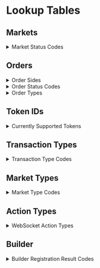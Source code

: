 # Lookup Tables



## Markets

<details>
<summary style={{listStyle: 'none'}}>Market Status Codes</summary>

### Market Status Codes

| Status Code | Status                 | Description                       |
| ----------- | ---------------------- | --------------------------------- |
| 0           | NOT_STARTED            | Pending to be started             |
| 1           | ENABLE                 | Market enabled                    |
| 2           | EXPIRED                | Market expired                    |
| 3           | TRX_SUBMISSION_ENDED   | Transaction submission time ended |
| 4           | FINALIED               | Market finalized                  |

</details>

## Orders

<details>
<summary style={{listStyle: 'none'}}>Order Sides</summary>

### Order Sides

| Boolean   | Side |
| --------- | ---- |
| 0 (False) | Sell |
| 1 (True)  | Buy  |

</details>

<details>
<summary style={{listStyle: 'none'}}>Order Status Codes</summary>

### Order Status Codes

| Status Code | Status                      | Description                           |
| ----------- | --------------------------- | ------------------------------------- |
| 0           | STATUS_PENDING              | Pending (i.e. Not yet sent to market) |
| 1           | STATUS_ONBOOK               | On Book (i.e. Live order in market)   |
| 10          | STATUS_DONE                 | Done (i.e. Fully executed)            |
| 11          | STATUS_MANUALLY_CANCELLED   | Manually cancelled                    |
| 12          | STATUS_AUTO_CANCELLED       | Auto cancelled                        |
| 13          | STATUS_PARTIALLY_FILLED     | Partially Filled                      |
| 14          | STATUS_EXPIRED              | Market expired                        |
| 99          | STATUS_ERROR                | Error                                 |

</details>

<details>
<summary style={{listStyle: 'none'}}>Order Types</summary>

### Order Types

| Type Code | Meaning            |
| --------- | ------------------ |
| 1         | Market Order       |
| 2         | Limit Order        |
| 3         | Fill-Or-Kill Order |

</details>

## Token IDs

<details>
<summary style={{listStyle: 'none'}}>Currently Supported Tokens</summary>

Currently supported:

| Code | Name | Token ID | Quantity Step | Minimum Quantity | Pricer Step |
| ---- | ---- | -------- | ------------- | ---------------- | ----------- |
| ETH  | ETH  | 1        | 0.00001       | 0.001            | 0.0001      |

</details>

## Transaction Types

<details>
<summary style={{listStyle: 'none'}}>Transaction Type Codes</summary>

| Code | Meaning                            |
| ---- | ---------------------------------- |
| 1    | Buy                                |
| 2    | Sell                               |
| 3    | Borrow                             |
| 4    | Lend                               |
| 5    | Interest                           |
| 6    | Transfer In (Between accounts)     |
| 7    | Transfer Out (Between accounts)    |
| 8    | External Transfer In (Deposit)     |
| 9    | External Transfer Out (Withdrawal) |
| 10   | Trade                              |
| 14   | Withdrawal Fee                     |
| 15   | Transaction Fee                    |

</details>

## Market Types

<details>
<summary style={{listStyle: 'none'}}>Market Type Codes</summary>

| Code | Market                   |
| ---- | ------------------------ |
| 1    | Inclusion Preconf Market |
| 2    | Whole Block Market       |

</details>

## Action Types

<details>
<summary style={{listStyle: 'none'}}>WebSocket Action Types</summary>

Action type returned in some WebSocket messages.

| Type                     |
| ------------------------ |
| NewEpoch                 |
| MarketExpiry             |
| Snapshot                 |
| BlockBuilderChanged      |
| BundleSubmissionDeadline |

</details>

## Builder

<details>
<summary style={{listStyle: 'none'}}>Builder Registration Result Codes</summary>

### Builder Registration Result

| Code | Reason             |
| ---- | ------------------ |
| 0    | OK                 |
| 1    | NOT_FOUND          |
| 2    | SIGNATURE_INVALID  |
| 3    | ALREADY_REGISTERED |

</details>